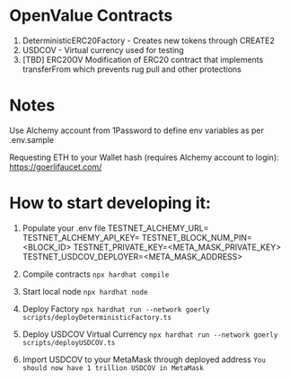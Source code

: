 # OpenValue Contracts

1. DeterministicERC20Factory - Creates new tokens through CREATE2
2. USDCOV - Virtual currency used for testing
3. [TBD] ERC20OV Modification of ERC20 contract that implements transferFrom which prevents rug pull and other protections

# Notes

Use Alchemy account from 1Password to define env variables as per .env.sample

Requesting ETH to your Wallet hash (requires Alchemy account to login):
https://goerlifaucet.com/

# How to start developing it:

1. Populate your .env file
   TESTNET_ALCHEMY_URL=<URL>
   TESTNET_ALCHEMY_API_KEY=<KEY>
   TESTNET_BLOCK_NUM_PIN=<BLOCK_ID>
   TESTNET_PRIVATE_KEY=<META_MASK_PRIVATE_KEY>
   TESTNET_USDCOV_DEPLOYER=<META_MASK_ADDRESS>

2. Compile contracts
   `npx hardhat compile`

3. Start local node
   `npx hardhat node`

4. Deploy Factory
   `npx hardhat run --network goerly scripts/deployDeterministicFactory.ts`

5. Deploy USDCOV Virtual Currency
   `npx hardhat run --network goerly scripts/deployUSDCOV.ts`

6. Import USDCOV to your MetaMask through deployed address
   `You should now have 1 trillion USDCOV in MetaMask`
